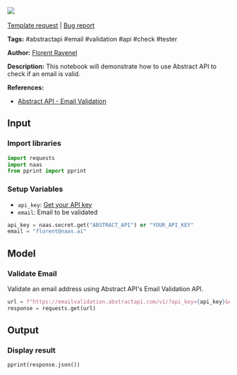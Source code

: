 <a href="https://app.naas.ai/user-redirect/naas/downloader?url=https://raw.githubusercontent.com/jupyter-naas/awesome-notebooks/master/Abstract%20API/Abstract_API_Check_Email_Validation.ipynb" target="_parent"><img src="https://naasai-public.s3.eu-west-3.amazonaws.com/open_in_naas.svg"/></a><br><br><a href="https://github.com/jupyter-naas/awesome-notebooks/issues/new?assignees=&labels=&template=template-request.md&title=Tool+-+Action+of+the+notebook+">Template request</a> | <a href="https://github.com/jupyter-naas/awesome-notebooks/issues/new?assignees=&labels=bug&template=bug_report.md&title=Abstract+API+-+Check+Email+Validation:+Error+short+description">Bug report</a>

**Tags:** #abstractapi #email #validation #api #check #tester

**Author:** [Florent Ravenel](https://www.linkedin.com/in/florent-ravenel/)

**Description:** This notebook will demonstrate how to use Abstract API to check if an email is valid.

**References:**
- [Abstract API - Email Validation](https://app.abstractapi.com/api/email-validation/tester)

## Input

### Import libraries


```python
import requests
import naas
from pprint import pprint
```

### Setup Variables
- `api_key`: [Get your API key](https://app.abstractapi.com/signup)
- `email`: Email to be validated


```python
api_key = naas.secret.get("ABSTRACT_API") or "YOUR_API_KEY"
email = "florent@naas.ai"
```

## Model

### Validate Email

Validate an email address using Abstract API's Email Validation API.


```python
url = f"https://emailvalidation.abstractapi.com/v1/?api_key={api_key}&email={email}"
response = requests.get(url)
```

## Output

### Display result


```python
pprint(response.json())
```

 

